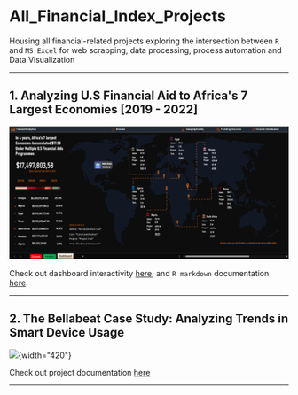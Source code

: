 # All_Financial_Index_Projects

Housing all financial-related projects exploring the intersection between `R` and `MS Excel` for web scrapping, data processing, process automation and Data Visualization

------------------------------------------------------------------------

## 1. Analyzing U.S Financial Aid to Africa's 7 Largest Economies [2019 - 2022]

<img src="Images\TFA Screenshot.png"/>

Check out dashboard interactivity [here](https://github.com/Gray-commits/All_Finacial_Index_Projects/blob/Africa-Big-7/Images/TFA%20Analysis%20gif.gif), and `R markdown` documentation [here](https://github.com/Gray-commits/All_Finacial_Index_Projects/blob/Africa-Big-7/Aid%20Analysis.Rmd).

------------------------------------------------------------------------

## 2. The Bellabeat Case Study: Analyzing Trends in Smart Device Usage

![](Images%5CBellaPNG.png){width="420"}

Check out project documentation [here](https://www.kaggle.com/code/graciouso/google-capstone-project-the-bellabeat-case-study)

------------------------------------------------------------------------
